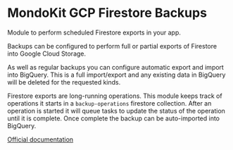# MondoKit GCP Firestore Backups

Module to perform scheduled Firestore exports in your app.

Backups can be configured to perform full or partial exports of Firestore into Google Cloud Storage.

As well as regular backups you can configure automatic export and import into BigQuery.
This is a full import/export and any existing data in BigQuery will be deleted for the requested kinds.

Firestore exports are long-running operations. This module keeps track of operations it starts in a `backup-operations` firestore collection.
After an operation is started it will queue tasks to update the status of the operation until it is complete.
Once complete the backup can be auto-imported into BigQuery.

[Official documentation](https://mondokit.dev/packages/gcp-firestore-backups.html)
